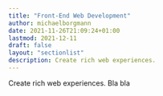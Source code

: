 ```yaml
---
title: "Front-End Web Development"
author: michaelborgmann
date: 2021-11-26T21:09:24+01:00
lastmod: 2021-12-11
draft: false
layout: "sectionlist"
description: Create rich web experiences.
---
```


Create rich web experiences. Bla bla
